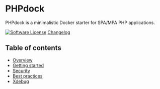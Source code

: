 PHPdock
========================

PHPdock is a minimalistic Docker starter for SPA/MPA PHP applications.

[![Software License](https://img.shields.io/badge/license-MIT-brightgreen.svg?style=flat-square)](LICENSE.md)
[Changelog](CHANGELOG.md)

## Table of contents

* [Overview](Documentation/Overview.md)
* [Getting started](Documentation/Getting-started.md)
* [Security](Documentation/Security.md)
* [Best practices](Documentation/Best-practices.md)
* [Xdebug](Documentation/Xdebug.md)
